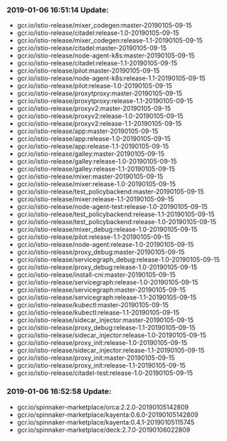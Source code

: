 ### 2019-01-06 16:51:14 Update:

- gcr.io/istio-release/mixer_codegen:master-20190105-09-15
- gcr.io/istio-release/citadel:release-1.0-20190105-09-15
- gcr.io/istio-release/mixer_codegen:release-1.1-20190105-09-15
- gcr.io/istio-release/citadel:master-20190105-09-15
- gcr.io/istio-release/node-agent-k8s:master-20190105-09-15
- gcr.io/istio-release/citadel:release-1.1-20190105-09-15
- gcr.io/istio-release/pilot:master-20190105-09-15
- gcr.io/istio-release/node-agent-k8s:release-1.1-20190105-09-15
- gcr.io/istio-release/pilot:release-1.0-20190105-09-15
- gcr.io/istio-release/proxytproxy:master-20190105-09-15
- gcr.io/istio-release/proxytproxy:release-1.1-20190105-09-15
- gcr.io/istio-release/proxyv2:master-20190105-09-15
- gcr.io/istio-release/proxyv2:release-1.0-20190105-09-15
- gcr.io/istio-release/proxyv2:release-1.1-20190105-09-15
- gcr.io/istio-release/app:master-20190105-09-15
- gcr.io/istio-release/app:release-1.0-20190105-09-15
- gcr.io/istio-release/app:release-1.1-20190105-09-15
- gcr.io/istio-release/galley:master-20190105-09-15
- gcr.io/istio-release/galley:release-1.0-20190105-09-15
- gcr.io/istio-release/galley:release-1.1-20190105-09-15
- gcr.io/istio-release/mixer:master-20190105-09-15
- gcr.io/istio-release/mixer:release-1.0-20190105-09-15
- gcr.io/istio-release/test_policybackend:master-20190105-09-15
- gcr.io/istio-release/mixer:release-1.1-20190105-09-15
- gcr.io/istio-release/node-agent-test:release-1.0-20190105-09-15
- gcr.io/istio-release/test_policybackend:release-1.1-20190105-09-15
- gcr.io/istio-release/test_policybackend:release-1.0-20190105-09-15
- gcr.io/istio-release/mixer_debug:release-1.0-20190105-09-15
- gcr.io/istio-release/pilot:release-1.1-20190105-09-15
- gcr.io/istio-release/node-agent:release-1.0-20190105-09-15
- gcr.io/istio-release/proxy_debug:master-20190105-09-15
- gcr.io/istio-release/servicegraph_debug:release-1.0-20190105-09-15
- gcr.io/istio-release/proxy_debug:release-1.0-20190105-09-15
- gcr.io/istio-release/install-cni:master-20190105-09-15
- gcr.io/istio-release/servicegraph:release-1.0-20190105-09-15
- gcr.io/istio-release/servicegraph:master-20190105-09-15
- gcr.io/istio-release/servicegraph:release-1.1-20190105-09-15
- gcr.io/istio-release/kubectl:master-20190105-09-15
- gcr.io/istio-release/kubectl:release-1.1-20190105-09-15
- gcr.io/istio-release/sidecar_injector:master-20190105-09-15
- gcr.io/istio-release/proxy_debug:release-1.1-20190105-09-15
- gcr.io/istio-release/sidecar_injector:release-1.0-20190105-09-15
- gcr.io/istio-release/proxy_init:release-1.0-20190105-09-15
- gcr.io/istio-release/sidecar_injector:release-1.1-20190105-09-15
- gcr.io/istio-release/proxy_init:master-20190105-09-15
- gcr.io/istio-release/proxy_init:release-1.1-20190105-09-15
- gcr.io/istio-release/citadel-test:release-1.0-20190105-09-15
### 2019-01-06 16:52:58 Update:

- gcr.io/spinnaker-marketplace/orca:2.2.0-20190105142809
- gcr.io/spinnaker-marketplace/kayenta:0.6.0-20190105142809
- gcr.io/spinnaker-marketplace/kayenta:0.4.1-20190105115745
- gcr.io/spinnaker-marketplace/deck:2.7.0-20190106022809
